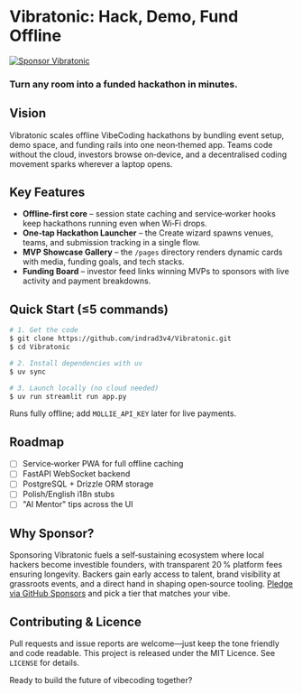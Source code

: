# Vibratonic: Hack, Demo, Fund Offline

[![Sponsor Vibratonic](https://img.shields.io/badge/GitHub%20Sponsors-%E2%9D%A4-ff00a8?style=flat)](https://github.com/sponsors/indrad3v4)

### Turn any room into a funded hackathon in minutes.

## Vision
Vibratonic scales offline VibeCoding hackathons by bundling event setup, demo space, and funding rails into one neon‑themed app. Teams code without the cloud, investors browse on‑device, and a decentralised coding movement sparks wherever a laptop opens.

## Key Features
- **Offline‑first core** – session state caching and service‑worker hooks keep hackathons running even when Wi‑Fi drops.
- **One‑tap Hackathon Launcher** – the Create wizard spawns venues, teams, and submission tracking in a single flow.
- **MVP Showcase Gallery** – the `/pages` directory renders dynamic cards with media, funding goals, and tech stacks.
- **Funding Board** – investor feed links winning MVPs to sponsors with live activity and payment breakdowns.

## Quick Start (≤5 commands)
```bash
# 1. Get the code
$ git clone https://github.com/indrad3v4/Vibratonic.git
$ cd Vibratonic

# 2. Install dependencies with uv
$ uv sync

# 3. Launch locally (no cloud needed)
$ uv run streamlit run app.py
```
Runs fully offline; add `MOLLIE_API_KEY` later for live payments.

## Roadmap
- [ ] Service‑worker PWA for full offline caching
- [ ] FastAPI WebSocket backend
- [ ] PostgreSQL + Drizzle ORM storage
- [ ] Polish/English i18n stubs
- [ ] "AI Mentor" tips across the UI

## Why Sponsor?
Sponsoring Vibratonic fuels a self‑sustaining ecosystem where local hackers become investible founders, with transparent 20 % platform fees ensuring longevity. Backers gain early access to talent, brand visibility at grassroots events, and a direct hand in shaping open‑source tooling. [Pledge via GitHub Sponsors](https://github.com/sponsors/indrad3v4) and pick a tier that matches your vibe.

## Contributing & Licence
Pull requests and issue reports are welcome—just keep the tone friendly and code readable. This project is released under the MIT Licence. See `LICENSE` for details.

Ready to build the future of vibecoding together?
